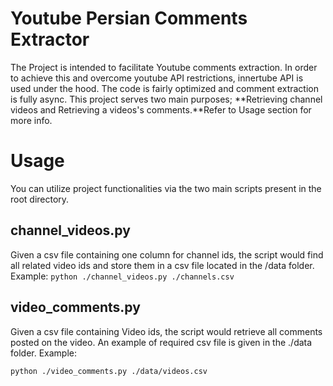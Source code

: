 ﻿# Youtube Persian Comments Extractor
The Project is intended to facilitate Youtube comments extraction. In order to achieve this and overcome youtube API restrictions, innertube API is used under the hood. The code is fairly optimized and comment extraction is fully async. This project serves two main purposes; **Retrieving channel videos and Retrieving a videos's comments.**Refer to Usage section for more info.


# Usage
You can utilize project functionalities via the two main scripts present in the root directory.

## channel_videos.py
Given a csv file containing one column for channel ids, the script would find all related video ids and store them in a csv file located in the /data folder.
Example:
	`python ./channel_videos.py ./channels.csv`

## video_comments.py
Given a csv file containing Video ids, the script would retrieve all comments posted on the video. An example of required csv file is given in the ./data folder.
Example: 

    python ./video_comments.py ./data/videos.csv

